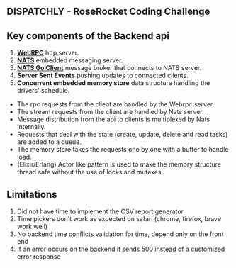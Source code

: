 DISPATCHLY - RoseRocket Coding Challenge
----

Key components of the Backend api
---
1. **[WebRPC](https://github.com/webrpc/webrpc)** http server.
2. **[NATS](https://github.com/nats-io/nats-server)** embedded messaging server.
3. **[NATS Go Client](https://github.com/nats-io/nats.go)** message broker that connects to NATS server.
4. **Server Sent Events** pushing updates to connected clients.
5. **Concurrent embedded memory store** data structure handling the drivers' schedule.

- The rpc requests from the client are handled by the Webrpc server.
- The stream requests from the client are handled by Nats server.
- Message distribution from the api to clients is multiplexed by Nats internally.
- Requests that deal with the state (create, update, delete and read tasks) are added to a queue.
- The memory store takes the requests one by one with a buffer to handle load.
- (Elixir/Erlang) Actor like pattern is used to make the memory structure thread safe without the use of locks and mutexes.

Limitations
---
1. Did not have time to implement the CSV report generator
2. Time pickers don't work as expected on safari (chrome, firefox, brave work well)
3. No backend time conflicts validation for time, depend only on the front end
4. If an error occurs on the backend it sends 500 instead of a customized error response